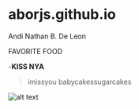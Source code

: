 # aborjs.github.io
Andi Nathan B. De Leon

FAVORITE FOOD

-**KISS NYA**

> imissyou babycakessugarcakes 

![alt text](https://i.pinimg.com/564x/1c/bb/17/1cbb17b1ffb70c618b8683cf151a4177.jpg)
